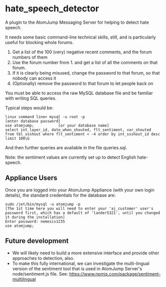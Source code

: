 # hate_speech_detector
A plugin to the AtomJump Messaging Server for helping to detect hate speech.

It needs some basic command-line technical skills, still, and is particularly useful for blocking whole forums.

1. Get a list of the 100 (very) negative recent comments, and the forum numbers of them
2. Use the forum number from 1. and get a list of all the comments on that forum.
3. If it is clearly being misused, change the password to that forum, so that nobody can access it
4. (Optionally) remove the password to that forum to let people back on

You must be able to access the raw MySQL database file and be familiar with writing SQL queries.

Typical steps would be:

```
linux command line> mysql -u root -p
[enter database password]
use atomjump;			[or your database name]
select int_layer_id, date_when_shouted, flt_sentiment, var_shouted from tbl_ssshout where flt_sentiment < -4 order by int_ssshout_id desc limit 100\G
```

And then further queries are available in the file queries.sql.

Note: the sentiment values are currently set up to detect English hate-speech. 


## Appliance Users

Once you are logged into your AtomJump Appliance (with your own login details), the standard credentials for the database are:

```
sudo /jet/bin/mysql -u atomjump -p
[The 1st time here you will need to enter your 'aj_customer' user's password first, which has a default of 'lander5321', until you changed it during the installation]
Enter password: nemesis1235
use atomjump;
```


## Future development

* We will likely need to build a more extensive interface and provide other approaches to detection, also.
* To make this fully international, we can investigate the multi-lingual version of the sentiment tool that is used in AtomJump Server's node/sentiment.js file. See: https://www.npmjs.com/package/sentiment-multilingual